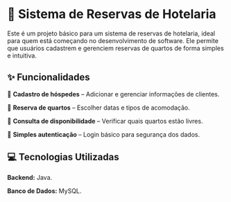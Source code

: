 # 🏨 Sistema de Reservas de Hotelaria
Este é um projeto básico para um sistema de reservas de hotelaria, ideal para quem está começando no desenvolvimento de software. Ele permite que usuários cadastrem e gerenciem reservas de quartos de forma simples e intuitiva.

## ✨ Funcionalidades
🔹 **Cadastro de hóspedes** – Adicionar e gerenciar informações de clientes.

🔹 **Reserva de quartos** – Escolher datas e tipos de acomodação.

🔹 **Consulta de disponibilidade** – Verificar quais quartos estão livres.

🔹 **Simples autenticação** – Login básico para segurança dos dados.

## 💻 Tecnologias Utilizadas

**Backend:** Java.

**Banco de Dados:** MySQL.
